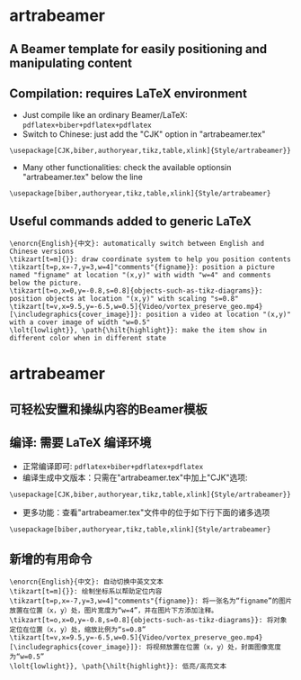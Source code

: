 # artrabeamer
## A Beamer template for easily positioning and manipulating content

## Compilation: requires LaTeX environment
* Just compile like an ordinary Beamer/LaTeX: `pdflatex+biber+pdflatex+pdflatex`
* Switch to Chinese: just add the "CJK" option in "artrabeamer.tex"
```Tex
\usepackage[CJK,biber,authoryear,tikz,table,xlink]{Style/artrabeamer}}
```
* Many other functionalities: check the available optionsin "artrabeamer.tex" below the line
```Tex
\usepackage[biber,authoryear,tikz,table,xlink]{Style/artrabeamer}
```
## Useful commands added to generic LaTeX
```Tex
\enorcn{English}{中文}: automatically switch between English and Chinese versions
\tikzart[t=m]{}}: draw coordinate system to help you position contents
\tikzart[t=p,x=-7,y=3,w=4]"comments"{figname}}: position a picture named "figname" at location "(x,y)" with width "w=4" and comments below the picture.
\tikzart[t=o,x=0,y=-0.8,s=0.8]{objects-such-as-tikz-diagrams}}: position objects at location "(x,y)" with scaling "s=0.8"
\tikzart[t=v,x=9.5,y=-6.5,w=0.5]{Video/vortex_preserve_geo.mp4}[\includegraphics{cover_image}]}: position a video at location "(x,y)" with a cover image of width "w=0.5"
\lolt{lowlight}}, \path{\hilt{highlight}}: make the item show in different color when in different state
```

# artrabeamer
## 可轻松安置和操纵内容的Beamer模板

## 编译: 需要 LaTeX 编译环境
* 正常编译即可: `pdflatex+biber+pdflatex+pdflatex`
* 编译生成中文版本：只需在"artrabeamer.tex"中加上"CJK"选项: 
```Tex
\usepackage[CJK,biber,authoryear,tikz,table,xlink]{Style/artrabeamer}}
```
* 更多功能：查看"artrabeamer.tex"文件中的位于如下行下面的诸多选项
```Tex
\usepackage[biber,authoryear,tikz,table,xlink]{Style/artrabeamer}
```
## 新增的有用命令
```Tex
\enorcn{English}{中文}: 自动切换中英文文本
\tikzart[t=m]{}}: 绘制坐标系以帮助定位内容
\tikzart[t=p,x=-7,y=3,w=4]"comments"{figname}}: 将一张名为“figname”的图片放置在位置（x，y）处，图片宽度为“w=4”，并在图片下方添加注释。
\tikzart[t=o,x=0,y=-0.8,s=0.8]{objects-such-as-tikz-diagrams}}: 将对象定位在位置（x，y）处，缩放比例为“s=0.8”
\tikzart[t=v,x=9.5,y=-6.5,w=0.5]{Video/vortex_preserve_geo.mp4}[\includegraphics{cover_image}]}: 将视频放置在位置（x，y）处，封面图像宽度为“w=0.5”
\lolt{lowlight}}, \path{\hilt{highlight}}: 低亮/高亮文本
```
